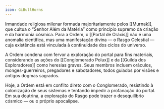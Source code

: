 ```yaml
---
icon: GiBullHorns
---
```

Irmandade religiosa milenar formada majoritariamente pelos [[Murnak]], que cultua o “Senhor Além da Matéria” como princípio supremo da criação e da harmonia cósmica. Para a Ordem, o [[Portal de Oráxis]] não é uma anomalia científica, mas uma manifestação divina — o Rasgo Celestial — cuja existência está vinculada à continuidade dos ciclos do universo.

A Ordem condena com fervor a exploração do portal para fins materiais, considerando as ações do [[Conglomerado Polux]] e da [[Guilda dos Exploradores]] como heresias graves. Seus membros incluem oráculos, monges-guerreiros, pregadores e sabotadores, todos guiados por visões e antigos dogmas sagrados.

Hoje, a Ordem está em conflito direto com o Conglomerado, resistindo à colonização de seus sistemas e tentando impedir a profanação do portal. Em sua doutrina, a exploração do Rasgo pode trazer o desequilíbrio cósmico — ou o próprio apocalipse.